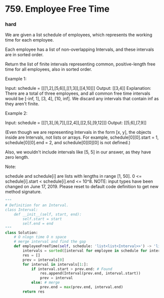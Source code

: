 # 759. Employee Free Time
### hard
We are given a list schedule of employees, which represents the working time for each employee.

Each employee has a list of non-overlapping Intervals, and these intervals are in sorted order.

Return the list of finite intervals representing common, positive-length free time for all employees, also in sorted order.

Example 1:

Input: schedule = [[[1,2],[5,6]],[[1,3]],[[4,10]]]
Output: [[3,4]]
Explanation:
There are a total of three employees, and all common
free time intervals would be [-inf, 1], [3, 4], [10, inf].
We discard any intervals that contain inf as they aren't finite.
 

Example 2:

Input: schedule = [[[1,3],[6,7]],[[2,4]],[[2,5],[9,12]]]
Output: [[5,6],[7,9]]
 

(Even though we are representing Intervals in the form [x, y], the objects inside are Intervals, not lists or arrays. For example, schedule[0][0].start = 1, schedule[0][0].end = 2, and schedule[0][0][0] is not defined.)

Also, we wouldn't include intervals like [5, 5] in our answer, as they have zero length.

Note:

schedule and schedule[i] are lists with lengths in range [1, 50].
0 <= schedule[i].start < schedule[i].end <= 10^8.
NOTE: input types have been changed on June 17, 2019. Please reset to default code definition to get new method signature.

 

```python
"""
# Definition for an Interval.
class Interval:
    def __init__(self, start, end):
        self.start = start
        self.end = end
"""
class Solution:
    # O nlogn time O n space
    # merge interval and find the gap
    def employeeFreeTime(self, schedule: 'list<list<Interval>>') -> 'list<Interval>':
        intervals = sorted([interval for employee in schedule for interval in employee], key = lambda x:x.start)
        res = []
        prev = intervals[0]
        for interval in intervals[1:]:
            if interval.start > prev.end: # Found
                res.append(Interval(prev.end, interval.start))
                prev = interval
            else: # merge
                prev.end = max(prev.end, interval.end)
        return res
                           
        
```